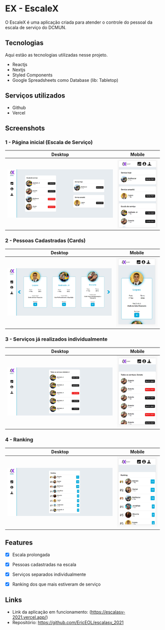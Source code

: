 
# EX - EscaleX
 
O EscaleX é uma aplicação criada para atender o controle do pessoal da escala de serviço do DCMUN.
 
 
## Tecnologias 
 
Aqui estão as tecnologias utilizadas nesse projeto.
 
* Reactjs
* Nextjs
* Styled Components
* Google Spreadsheets como Database (lib: Tabletop)
 
 
## Serviços utilizados
 
* Github
* Vercel


## Screenshots
 
### 1 - Página inicial (Escala de Serviço)

| Desktop  |  Mobile  |
| ------------------- | ------------------- |
|  ![Escala_Screen_fs](https://github.com/EricEOL/escalasv_2021/blob/main/public/readme_images/index_fs.jpg) |  ![Escala_Screen_sp](https://github.com/EricEOL/escalasv_2021/blob/main/public/readme_images/index_sp.jpg) |


### 2 - Pessoas Cadastradas (Cards)

| Desktop  |  Mobile  |
| ------------------- | ------------------- |
|  ![Cards_Screen_fs](https://github.com/EricEOL/escalasv_2021/blob/main/public/readme_images/cards_fs.jpg) |  ![Cards_Screen_sp](https://github.com/EricEOL/escalasv_2021/blob/main/public/readme_images/cards_sp.jpg) |


### 3 - Serviços já realizados individualmente

| Desktop  |  Mobile  |
| ------------------- | ------------------- |
|  ![ServicosInd_Screen_fs](https://github.com/EricEOL/escalasv_2021/blob/main/public/readme_images/servicos_militar_fs.jpg) |  ![ServicosInd_Screen_sp](https://github.com/EricEOL/escalasv_2021/blob/main/public/readme_images/servicos_militar_sp.jpg) |


### 4 - Ranking

| Desktop  |  Mobile  |
| ------------------- | ------------------- |
|  ![Ranking_Screen_fs](https://github.com/EricEOL/escalasv_2021/blob/main/public/readme_images/ranking_fs.jpg) |  ![Ranking_Screen_sp](https://github.com/EricEOL/escalasv_2021/blob/main/public/readme_images/ranking_sp.jpg) |


## Features

  - [x] Escala prolongada
  - [x] Pessoas cadastradas na escala
  - [x] Serviços separados individualmente
  - [x] Ranking dos que mais estiveram de serviço
 

## Links
 
  - Link da aplicação em funcionamento: (https://escalasv-2021.vercel.app/)
  - Repositório: https://github.com/EricEOL/escalasv_2021
